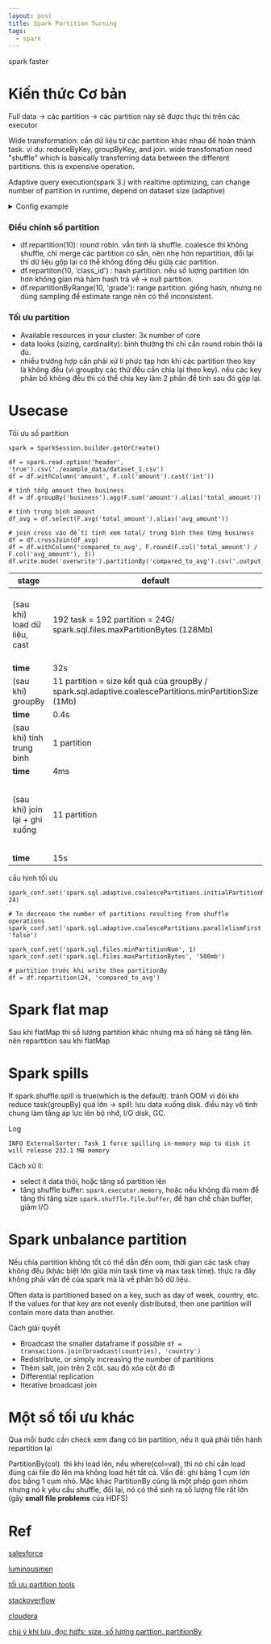 ```yaml
---
layout: post
title: Spark Partition Turning
tags:
  - spark
---
```


spark faster

# Kiến thức Cơ bản
 
Full data -> các partition -> các partition này sẽ được thực thi trên các executor

Wide transformation: cần dữ liệu từ các partition khác nhau để hoàn thành task. ví dụ: reduceByKey, groupByKey, and join. wide transfomation need "shuffle" which is basically transferring data between the different partitions. this is expensive operation. 

Adaptive query execution(spark 3.) with realtime optimizing, can change number of partition in runtime, depend on dataset size (adaptive)



<details markdown="1">
<summary>Config example</summary>

config cơ bản khi read file: 

```
spark.sql.files.maxPartitionBytes: max bytes trong 1 partition, default 128MB
spark.sql.files.minPartitionNum: default spark.default.parallelism là số core của job
```

config khi bật adaptive 

```
spark.sql.adapative.enabled must be true 
spark.sql.adaptive.coalescePartitions.enabled must be true 

spark.sql.adaptive.advisoryPartitionSizeInBytes
spark.sql.adaptive.coalescePartitions.initialPartitionNum
spark.sql.adaptive.coalescePartitions.parallelismFirst
```

nếu không bật, mặc định số partition là 
```
spark.sql.shuffle.partitions: default 200. 
```

</details>

### Điều chỉnh số partition 

- df.repartition(10): round robin. vẫn tính là shuffle. coalesce  thì không shuffle, chỉ merge các partition có sẵn, nên nhẹ hơn repartition, đổi lại thì dữ liệu gộp lại có thể không đồng đều giữa các partition.
- df.repartiton(10, 'class_id') : hash partition. nếu số lượng partition lớn hơn không gian mà hàm hash trả về -> null partition.
- df.repartitionByRange(10, 'grade'): range partition. giống hash, nhưng nó dùng sampling để estimate range nên có thể inconsistent. 

### Tối ưu partition

- Available resources in your cluster: 3x number of core
- data looks (sizing, cardinality): bình thường thì chỉ cần round robin thôi là đủ.
- nhiều trường hợp cần phải xử lí phức tạp hơn khi các partition theo key là không đều (vì groupby các thứ đều cần chia lại theo key). nếu các key phân bố không đều thì có thể chia key làm 2 phần để tính sau đó gộp lại. 

# Usecase

Tối ưu số partition

```
spark = SparkSession.builder.getOrCreate()

df = spark.read.option('header', 'true').csv('./example_data/dataset_1.csv')
df = df.withColumn('amount', F.col('amount').cast('int'))

# tính tổng amount theo business
df = df.groupBy('business').agg(F.sum('amount').alias('total_amount'))

# tính trung bình amount
df_avg = df.select(F.avg('total_amount').alias('avg_amount'))

# join cross vào để tí tính xem total/ trung bình theo từng business
df = df.crossJoin(df_avg)
df = df.withColumn('compared_to_avg', F.round(F.col('total_amount') / F.col('avg_amount'), 3))
df.write.mode('overwrite').partitionBy('compared_to_avg').csv('.output_data/')
```

|stage  | default | optimize |
|-|-|-|
|(sau khi) load dữ liệu, cast| 192 task = 192 partition = 24G/ spark.sql.files.maxPartitionBytes (128Mb)| 24G/ số core *3 (16 *3) = 500Mb = 54 partition (có thể không phải là 48 vì đó là config max)|
|**time**| 32s|24s|
|(sau khi) groupBy | 11 partition = size kết quả của groupBy / spark.sql.adaptive.coalescePartitions.minPartitionSize (1Mb) | 1 task, vì set parallelismFirst false|
|**time**| 0.4s|0.2s|
|(sau khi) tính trung bình| 1 partition| 1 partition |
|**time** |4ms|2ms |
|(sau khi) join lại + ghi xuống| 11 partition| thêm 1 task repartition+  chia làm 24 partiton sẽ tối ưu hiệu năng tính toán và ghi.
|**time**| 15s |0.1s + 4s|


cấu hình tối ưu 

```
spark_conf.set('spark.sql.adaptive.coalescePartitions.initialPartitionNum', 24)   

# To decrease the number of partitions resulting from shuffle operations
spark_conf.set('spark.sql.adaptive.coalescePartitions.parallelismFirst', 'false')

spark_conf.set('spark.sql.files.minPartitionNum', 1)
spark_conf.set('spark.sql.files.maxPartitionBytes', '500mb')

# partition trước khi write theo partitionBy
df = df.repartition(24, 'compared_to_avg')
```

# Spark flat map

Sau khi flatMap thì số lượng partition khác nhưng mà số hàng sẽ tăng lên. nên repartition sau khi flatMap 

# Spark spills 

If spark.shuffle.spill is true(which is the default). tránh OOM vì đôi khi reduce task(groupBy) quá lớn -> spill: lưu data xuống disk. điều này vô tình chung làm tăng áp lực lên bộ nhớ, I/O disk, GC.

Log

```
INFO ExternalSorter: Task 1 force spilling in-memory map to disk it will release 232.1 MB memory
```

Cách xử lí: 
- select ít data thôi, hoặc tăng số partition lên
- tăng shuffle buffer: ```spark.executor.memory```, hoặc nếu không đủ mem để tăng thì tăng size ```spark.shuffle.file.buffer```, để hạn chế  chàn buffer, giảm I/O 


# Spark unbalance partition

Nếu chia partition không tốt có thể dẫn đến oom, thời gian các task chạy không đều (khác biệt lớn giữa min task time và max task time). thực ra đây không phải vấn đề của spark mà là về phân bố dữ liệu.

Often data is partitioned based on a key, such as day of week, country, etc. If the values for that key are not evenly distributed, then one partition will contain more data than another.

Cách giải quyết 
- Broadcast the smaller dataframe if possible  ```df = transactions.join(broadcast(countries), 'country')```
- Redistribute,  or simply increasing the number of partitions
- Thêm salt, join trên 2 cột. sau đó xóa cột đó đi
- Differential replication
- Iterative broadcast join


# Một số tối ưu khác 

Qua mỗi bước cần check xem đang có bn partition, nếu ít quá phải tiến hành repartition lại 

PartitionBy(col). thì khi load lên, nếu where(col=val), thì nó chỉ cần load đúng cái file đó lên mà không load hết tất cả. Vấn đề: ghi bằng 1 cụm lớn đọc bằng 1 cụm nhỏ. Mặc khác PartitionBy cũng là một phép gom nhóm nhưng nó k yêu cầu shuffle, đổi lại, nó có thể sinh ra số lượng file rất lớn (gây **small file problems** của HDFS)



# Ref

[salesforce](https://engineering.salesforce.com/how-to-optimize-your-apache-spark-application-with-partitions-257f2c1bb414/)

[luminousmen](https://luminousmen.com/post/spark-tips-partition-tuning)

[tối ưu partition tools](https://sparkconfigoptimizer.com/)

[stackoverflow](https://stackoverflow.com/questions/24622108/apache-spark-the-number-of-cores-vs-the-number-of-executors)

[cloudera](https://blog.cloudera.com/how-to-tune-your-apache-spark-jobs-part-1/)

[chú ý khi lưu, đọc hdfs: size, số lượng parttion, partitionBy](https://towardsdatascience.com/optimizing-output-file-size-in-apache-spark-5ce28784934c)








